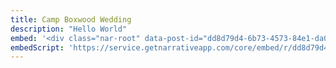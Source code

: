 ```yaml
---
title: Camp Boxwood Wedding
description: "Hello World"
embed: '<div class="nar-root" data-post-id="dd8d79d4-6b73-4573-84e1-da0b940b865e" style="p {text-align:center;opacity: 0.0;animation: nara 0s ease-in 2s forwards;}@keyframes nara {to {opacity: 1.0;}}" ><img style="width:100%;" src="https://content1.getnarrativeapp.com/static/dd8d79d4-6b73-4573-84e1-da0b940b865e/featured.jpg"><noscript><p>Your Narrative blog will appear here, click preview to see it live.<br>For any issues click <a href="https://help.narrative.so/i/j">here</a></p></noscript>'
embedScript: 'https://service.getnarrativeapp.com/core/embed/r/dd8d79d4-6b73-4573-84e1-da0b940b865e.js'
---
```

